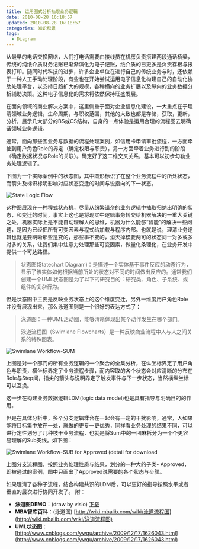 ```yaml
---
title: 运用图式分析抽取业务逻辑
date: 2010-08-28 16:18:57
updated: 2010-08-28 16:18:57
categories: 知识积累
tags:
  - Diagram
---
```


从最早的电话交换网络，人们打电话需要由接线员在机房负责搭建两段通话桥梁，传统的纯纸介质财务记账已渐渐演化为电子记账，纸介质的已更多是负责存根与报表打印。随同时代科技的进步，许多企业单位在进行自己的传统业务与时，还依赖于一种人工手动处理阶段，有些也在开始尝试运用电子信息化构建自己的自动化协助处理平台，以支持日趋扩大的规模，各种横向的业务扩展以及纵向的业务数据分析辅助决策。这种电子信息化的需求将依然保持旺盛发展。

<!-- more -->

在面向领域的商业解决方案中，这里侧重于面对企业信息化建设，一大重点在于理清领域业务逻辑，生命周期，与职权范围，其他的大致也都是存储，获取，更新，分析，展示几大部分的BS或CS结构，自身的一点体验是运用合理的流程图去明确话领域业务逻辑。

通常，面向那些围业务与数据的流程处理案例，如信用卡申请审批流程，一方面牵扯到用户角色Role的界定（确定权限与职责），另一方面牵着业务进行到的阶段（确定数据状况与Role的关联）。确定好了这二维交叉关系，基本可以初步勾勒业务处理逻辑了。

下图为一个实际案例中的状态图，其中圆形标识了在整个业务流程中的所处状态，而箭头及标识标明影响对应状态变迁的时间与说指向的下一状态。

![State Logic Flow](https://asset.vanjor.com/images/006tNbRwly1fynnguyfdlj30iz0770sy.jpg)

这种图展现在一种程式状态机，尽量从纷繁错杂的业务逻辑中抽取归纳出明确的状态，和变迁的时间，事实上这也是将现实中逻辑事务转交给机器解决的一重大关键之处，机器实际上是不能自动理解人的思维，机器为什么能够“智能”的解决一些问题，是因为已经把所有可变因素与程式给加载与程序内部。也就是说，理清业务逻辑也就是要明晰那些是变的，那些事不变的，消灭掉模菱两可的状态间一对多或多对多的关系，让我们集中注意力处理那些可变因素，做量化条理化，在业务开发中提供一个可达路径。

> 状态图(Statechart Diagram)：是描述一个实体基于事件反应的动态行为，显示了该实体如何根据当前所处的状态对不同的时间做出反应的。通常我们创建一个UML状态图是为了以下的研究目的：研究类、角色、子系统、或组件的复杂行为。

但是状态图中主要是反映业务状态上的这个维度变迁，另外一维度用户角色Role并没有展现出来，那么泳道图则是一个很好的表达方式了：

> 泳道图：一种UML活动图，能够清晰体现出某个动作发生在哪个部门。
>
> 泳道流程图（Swimlane Flowcharts）是一种反映商业流程中人与人之间关系的特殊图表。

![Swimlane Workflow-SUM ](https://asset.vanjor.com/images/006tNbRwly1fynnh80dgtj30t50bm756.jpg)

上图是对一个部门的所有业务逻辑的一个聚合的全集分析，在纵坐标界定了用户角色与职责，横坐标界定了业务流程步骤，而内容取的各个状态会对应清晰的分布在Role与Step间，指尖的箭头与说明界定了触发事件与下一步状态，当然横纵坐标可以互换。

这一步在构建业务数据逻辑LDM(logic data model)也是具有指导与明确目的的作用。

但是在具体分析中，多个分支逻辑糅合在一起会有一定的干扰影响，通常，人如果能将目标集中放在一处，就做的更专一更优秀，同样看业务处理的结果不同，可以进行定性划分了几种枝干业务流程，也就是将Sum中的一团麻拆分为一个个更容易理解的Sub支线。如下图：

![Swimlane Workflow-SUB for Approved (detail for download](https://asset.vanjor.com/images/006tNbRwly1fynni23nnwj30t40bmwf6.jpg)

上图分支流程图，按照业务处理性质与结果，划分的一种大的子类- Approved，即被通过的案例，图中只画出了Approved说需要的各个状态与步骤。

如果理清了各种子流程，结合构建共识的LDM后，可以更好的指导按照水平或者垂直的层次进行协同开发了。 附：

* **泳道图DEMO**：(draw by visio) [下载](https://asset.vanjor.com/documents/2010/swimlane-bl-vanjor-demo.doc)
* **MBA智库百科**：(泳道图) [http://wiki.mbalib.com/wiki/泳道流程图](http://wiki.mbalib.com/wiki/泳道流程图)
* **UML状态图**：[http://www.cnblogs.com/ywqu/archive/2009/12/17/1626043.html](http://www.cnblogs.com/ywqu/archive/2009/12/17/1626043.html)